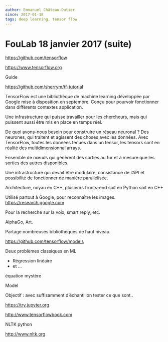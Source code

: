 ```yaml
---
author: Emmanuel Château-Dutier
since: 2017-01-18
tags: deep learning, tensor flow
---
```


# FouLab 18 janvier 2017 (suite)

https://github.com/tensorflow

https://www.tensorflow.org

Guide

https://github.com/sherrym/tf-tutorial

TensorFlow est une bibliothèque de machine learning développée par Google mise à disposition en septembre. Conçu pour pourvoir fonctionner dans différents contextes application.

Une infrastructure qui puisse travailler pour les chercheurs, mais qui puissent aussi être mis en place en temps réel.

De quoi avons-nous besoin pour construire un réseau neuronal ? Des neurones, qui traitent et agissent des choses avec les données. Avec TensorFlow, toutes les données tenues dans un tensor, les tensors sont en réalité des multidimensionnal arrays.

Ensemble de nœuds qui génèrent des sorties au fur et à mesure que les sorties des autres disponibles.

Une infrastructure qui devait être modulaire, consistance de l’API et possibilité de fonctionner de manière parallélisée.

Architecture, noyau en C++, plusieurs fronts-end soit en Python soit en C++

Utilisé partout à Google, pour reconnaître les images. https://research.google.com

Pour la recherche sur la voix, smart reply, etc.

AlphaGo, Art.

Partage nombreuses bibliothèques de haut niveau.

https://github.com/tensorflow/models

Deux problèmes classiques en ML

- Régression linéaire
- et ...

équation mystère

Model

Objectif : avec suffisamment d’échantillon tester ce que sont..

https://try.jupyter.org

http://www.tensorflowbook.com



NLTK python

http://www.nltk.org